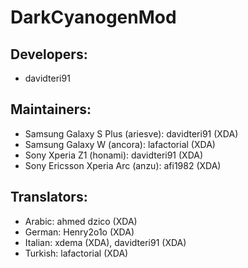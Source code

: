 DarkCyanogenMod
===============

Developers:
-----------

* davidteri91


Maintainers:
------------

* Samsung Galaxy S Plus (ariesve): davidteri91 (XDA)
* Samsung Galaxy W (ancora): lafactorial (XDA)
* Sony Xperia Z1 (honami): davidteri91 (XDA)
* Sony Ericsson Xperia Arc (anzu): afi1982 (XDA)


Translators:
------------

* Arabic: ahmed dzico (XDA)
* German: Henry2o1o (XDA)
* Italian: xdema (XDA), davidteri91 (XDA)
* Turkish: lafactorial (XDA)
